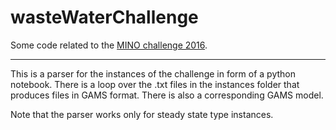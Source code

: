 # wasteWaterChallenge
Some code related to the [MINO challenge 2016](http://www.mino-itn.unibo.it/challenge-2016).

---
This is a parser for the instances of the challenge in form of a python notebook. There is a loop over
the .txt files in the instances folder that produces files in GAMS format. There is also a corresponding GAMS model.

Note that the parser works only for steady state type instances.
